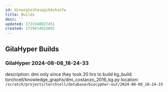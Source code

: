 ```yaml
---
id: dinwzgteihaspgib6shinfw
title: Builds
desc: ''
updated: 1723348827451
created: 1719414915091
---
```

## GilaHyper Builds

### GilaHyper 2024-08-08_18-24-33

description: dmi only since they took 20 hrs to build
kg_build: torchcell/knowledge_graphs/dmi_costanzo_2016_kg.py
location: `/scratch/projects/torchcell/database/biocypher-out/2024-08-08_18-24-33`
